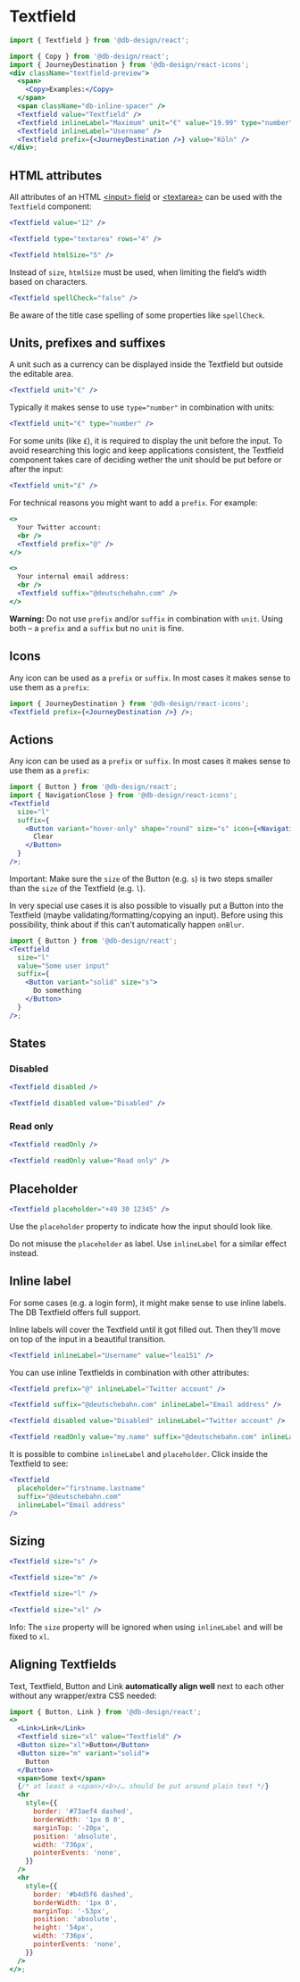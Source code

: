 # Textfield

```js
import { Textfield } from '@db-design/react';
```

```jsx noeditor
import { Copy } from '@db-design/react';
import { JourneyDestination } from '@db-design/react-icons';
<div className="textfield-preview">
  <span>
    <Copy>Examples:</Copy>
  </span>
  <span className="db-inline-spacer" />
  <Textfield value="Textfield" />
  <Textfield inlineLabel="Maximum" unit="€" value="19.99" type="number" />
  <Textfield inlineLabel="Username" />
  <Textfield prefix={<JourneyDestination />} value="Köln" />
</div>;
```

<style>
  .textfield-preview .db-textfield { width: 136px }
</style>

## HTML attributes

All attributes of an HTML [<input\> field](https://developer.mozilla.org/en-US/docs/Web/HTML/Element/input#Attributes) or [<textarea\>](https://developer.mozilla.org/en-US/docs/Web/HTML/Element/textarea#Attributes) can be used with the `Textfield` component:

```jsx
<Textfield value="12" />
```

```jsx
<Textfield type="textarea" rows="4" />
```

```jsx
<Textfield htmlSize="5" />
```

Instead of `size`, `htmlSize` must be used, when limiting the field’s width based on characters.

```jsx
<Textfield spellCheck="false" />
```

Be aware of the title case spelling of some properties like `spellCheck`.

## Units, prefixes and suffixes

A unit such as a currency can be displayed inside the Textfield but outside the editable area.

```jsx
<Textfield unit="€" />
```

Typically it makes sense to use `type="number"` in combination with units:

```jsx
<Textfield unit="€" type="number" />
```

For some units (like `£`), it is required to display the unit before the input. To avoid researching this logic and keep applications consistent, the Textfield component takes care of deciding wether the unit should be put before or after the input:

```jsx
<Textfield unit="£" />
```

For technical reasons you might want to add a `prefix`. For example:

```jsx
<>
  Your Twitter account:
  <br />
  <Textfield prefix="@" />
</>
```

```jsx
<>
  Your internal email address:
  <br />
  <Textfield suffix="@deutschebahn.com" />
</>
```

**Warning:** Do not use `prefix` and/or `suffix` in combination with `unit`. Using both – a `prefix` and a `suffix` but no `unit` is fine.

## Icons

Any icon can be used as a `prefix` or `suffix`. In most cases it makes sense to use them as a `prefix`:

```jsx
import { JourneyDestination } from '@db-design/react-icons';
<Textfield prefix={<JourneyDestination />} />;
```

## Actions

Any icon can be used as a `prefix` or `suffix`. In most cases it makes sense to use them as a `prefix`:

```jsx
import { Button } from '@db-design/react';
import { NavigationClose } from '@db-design/react-icons';
<Textfield
  size="l"
  suffix={
    <Button variant="hover-only" shape="round" size="s" icon={<NavigationClose />}>
      Clear
    </Button>
  }
/>;
```

Important: Make sure the `size` of the Button (e.g. `s`) is two steps smaller than the `size` of the Textfield (e.g. `l`).

In very special use cases it is also possible to visually put a Button into the Textfield (maybe validating/formatting/copying an input). Before using this possibility, think about if this can’t automatically happen `onBlur`.

```jsx
import { Button } from '@db-design/react';
<Textfield
  size="l"
  value="Some user input"
  suffix={
    <Button variant="solid" size="s">
      Do something
    </Button>
  }
/>;
```

## States

### Disabled

```jsx
<Textfield disabled />
```

```jsx
<Textfield disabled value="Disabled" />
```

### Read only

```jsx
<Textfield readOnly />
```

```jsx
<Textfield readOnly value="Read only" />
```

## Placeholder

```jsx
<Textfield placeholder="+49 30 12345" />
```

Use the `placeholder` property to indicate how the input should look like.

Do not misuse the `placeholder` as label. Use `inlineLabel` for a similar effect instead.

## Inline label

For some cases (e.g. a login form), it might make sense to use inline labels.
The DB Textfield offers full support.

Inline labels will cover the Textfield until it got filled out. Then they’ll
move on top of the input in a beautiful transition.

```jsx
<Textfield inlineLabel="Username" value="lea151" />
```

You can use inline Textfields in combination with other attributes:

```jsx
<Textfield prefix="@" inlineLabel="Twitter account" />
```

```jsx
<Textfield suffix="@deutschebahn.com" inlineLabel="Email address" />
```

```jsx
<Textfield disabled value="Disabled" inlineLabel="Twitter account" />
```

```jsx
<Textfield readOnly value="my.name" suffix="@deutschebahn.com" inlineLabel="Email address" />
```

It is possible to combine `inlineLabel` and `placeholder`. Click inside the Textfield to see:

```jsx
<Textfield
  placeholder="firstname.lastname"
  suffix="@deutschebahn.com"
  inlineLabel="Email address"
/>
```

## Sizing

```jsx
<Textfield size="s" />
```

```jsx
<Textfield size="m" />
```

```jsx
<Textfield size="l" />
```

```jsx
<Textfield size="xl" />
```

Info: The `size` property will be ignored when using `inlineLabel` and will be fixed to `xl`.

## Aligning Textfields

Text, Textfield, Button and Link **automatically align well** next to each other without any wrapper/extra CSS needed:

```jsx
import { Button, Link } from '@db-design/react';
<>
  <Link>Link</Link>
  <Textfield size="xl" value="Textfield" />
  <Button size="xl">Button</Button>
  <Button size="m" variant="solid">
    Button
  </Button>
  <span>Some text</span>
  {/* at least a <span>/<b>/… should be put around plain text */}
  <hr
    style={{
      border: '#73aef4 dashed',
      borderWidth: '1px 0 0',
      marginTop: '-20px',
      position: 'absolute',
      width: '736px',
      pointerEvents: 'none',
    }}
  />
  <hr
    style={{
      border: '#b4d5f6 dashed',
      borderWidth: '1px 0',
      marginTop: '-53px',
      position: 'absolute',
      height: '54px',
      width: '736px',
      pointerEvents: 'none',
    }}
  />
</>;
```
